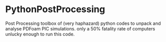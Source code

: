 # PythonPostProcessing
Post Processing toolbox of (very haphazard) python codes to unpack and analyse PDFoam PIC  simulations. only a 50% fatality rate of computers unlucky enough to run this code.
